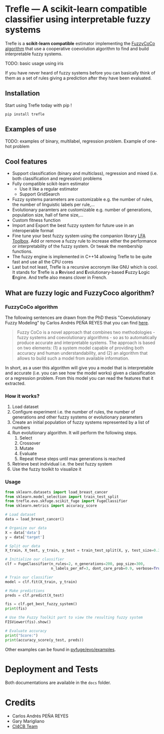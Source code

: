 # Trefle — A scikit-learn compatible classifier using interpretable fuzzy systems

Trefle is a **scikit-learn compatible** estimator implementing the [FuzzyCoCo algorithm](#fuzzycoco-algorithm) that use a cooperative coevolution algorithm to find and build interpretable fuzzy systems.

TODO: basic usage using iris



If you have never heard of fuzzy systems before you can basically think of them as a set of rules giving a prediction after they have been evaluated.

## Installation

Start using Trefle today with pip !

```
pip install trefle
```

## Examples of use

TODO: examples of binary, multilabel, regression problem. Example of one-hot problem


## Cool features

* Support classification (binary and multiclass), regression and mixed (i.e. both classification and regression) problems
* Fully compatible scikit-learn estimator
    * Use it like a regular estimator
    * Support GridSearch
* Fuzzy systems parameters are customizable e.g. the number of rules, the number of linguistic labels per rule,...
* Evolutionary paramters are customizable e.g. number of generations, population size, hall of fame size,...
* Custom fitness function
* Import and Export the best fuzzy system for future use in an interoperable format
* Fine tune your best fuzzy system using the companion library [LFA Toolbox](https://github.com/iict/lfa_toolbox). Add or remove a fuzzy rule to increase either the performance or interpretability of the fuzzy system. Or tweak the membership functions.
* The fuzzy engine is implemented in C++14 allowing Trefle to be quite fast and use all the CPU cores
* Last but not least, Trefle is a recursive accronym like GNU which is cool. It stands for **T**refle is a **R**evised and **E**volutionary-based **F**uzzy **L**ogic **E**ngine. And trefle also means clover in French.

## What are fuzzy logic and FuzzyCoco algorithm?

### FuzzyCoCo algorithm

The following sentences are drawn from the PhD thesis "Coevolutionary Fuzzy Modeling" by Carlos Andrés PEÑA REYES that you can find [here](https://infoscience.epfl.ch/record/33110?ln=en).

>Fuzzy CoCo is a novel approach that combines two methodologies - fuzzy systems and coevolutionary algorithms - so as to automatically produce accurate and interpretable systems. The approach is based on two elements: (1) a system model capable of providing both accuracy and human understandability, and (2) an algorithm that allows to build such a model from available information.

In short, as a user this algorithm will give you a model that is interpretable and accurate (i.e. you can see how the model works) given a classification or a regression problem. From this model you can read the features that it extracted.

### How it works?

1. Load dataset
2. Configure experiment i.e. the number of rules, the number of generations and other fuzzy systems or evolutionary parameters
3. Create an initial population of fuzzy systems represented by a list of numbers
4. Run evolutionary algorithm. It will perform the following steps.
    1. Select
    2. Crossover
    3. Mutate
    4. Evaluate
    5. Repeat these steps until max generations is reached
5. Retrieve best individual i.e. the best fuzzy system
6. Use the fuzzy toolkit to visualize it

### Usage

```python
from sklearn.datasets import load_breast_cancer
from sklearn.model_selection import train_test_split
from trefle.evo.skfuge.scikit_fuge import FugeClassifier
from sklearn.metrics import accuracy_score

# Load dataset
data = load_breast_cancer()

# Organize our data
X = data['data']
y = data['target']

# Split our data
X_train, X_test, y_train, y_test = train_test_split(X, y, test_size=0.33)

# Initialize our classifier
clf = FugeClassifier(n_rules=2, n_generations=200, pop_size=300,
                     n_labels_per_mf=3, dont_care_prob=0.9, verbose=True)

# Train our classifier
model = clf.fit(X_train, y_train)

# Make predictions
preds = clf.predict(X_test)

fis = clf.get_best_fuzzy_system()
print(fis)

# Use the Fuzzy Toolkit part to view the resulting fuzzy system
FISViewer(fis).show()

# Evaluate accuracy
print("Score:")
print(accuracy_score(y_test, preds))
```

Other examples can be found in [pyfuge/evo/examples](pyfuge/evo/examples).

# Deployment and Tests

Both documentations are available in the `docs` folder.


# Credits

* Carlos Andrés PEÑA REYES
* Gary Marigliano
* [CI4CB Team](http://iict-space.heig-vd.ch/cpn/)
